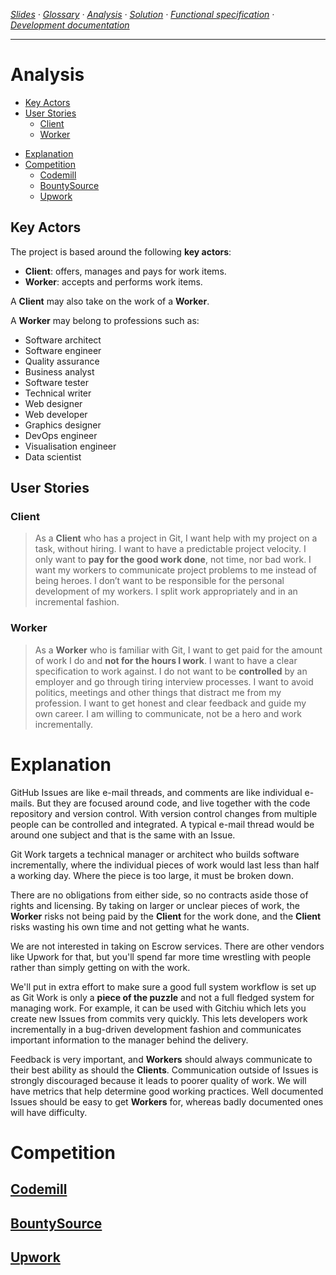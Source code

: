 <!-- navigation -->
*[Slides](https://docs.google.com/presentation/d/1o5J6twJ9vyvXOYP_qyf5fXrTT5rfl9VULBgo7Pq-gz4/edit#slide=id.p) ·
  [Glossary](analysis.md) ·
  [Analysis](analysis.md) ·
  [Solution](solution.md) ·
  [Functional specification](specification.md) ·
  [Development documentation](development.md)*
  
---

<!-- /navigation -->

# Analysis

<!-- toc -->

  * [Key Actors](#key-actors)
  * [User Stories](#user-stories)
    + [Client](#client)
    + [Worker](#worker)
- [Explanation](#explanation)
- [Competition](#competition)
  * [Codemill](#codemill)
  * [BountySource](#bountysource)
  * [Upwork](#upwork)

<!-- tocstop -->

## Key Actors

The project is based around the following **key actors**:
* **Client**: offers, manages and pays for work items.
* **Worker**: accepts and performs work items.

A **Client** may also take on the work of a **Worker**.

A **Worker** may belong to professions such as:
* Software architect
* Software engineer
* Quality assurance
* Business analyst
* Software tester
* Technical writer
* Web designer
* Web developer
* Graphics designer
* DevOps engineer
* Visualisation engineer
* Data scientist

## User Stories

### Client

> As a **Client** who has a project in Git,
I want help with my project on a task, without hiring. I want to have a predictable project velocity. I only want 
to **pay for the good work done**, not time, nor bad work. I want my workers to communicate project problems to me 
instead of being heroes. I don’t want to be responsible for the personal development of my workers. I 
split work appropriately and in an incremental fashion.

### Worker

> As a **Worker** who is familiar with Git,
I want to get paid for the amount of work I do and **not for the hours I work**. I want to have a clear specification
to work against. I do not want to be **controlled** by an employer and go through tiring interview processes. I want
to avoid politics, meetings and other things that distract me from my profession. I want to get honest and clear
feedback and guide my own career. I am willing to communicate, not be a hero and work incrementally.

# Explanation

GitHub Issues are like e-mail threads, and comments are like individual e-mails. But they are focused around code,
and live together with the code repository and version control. With version control changes from multiple people
can be controlled and integrated. A typical e-mail thread would be around one subject and that is the same with an
Issue.

Git Work targets a technical manager or architect who builds software incrementally,
where the individual pieces of work would last less than half a working day. Where the piece is too large,
 it must be broken down.
 
There are no obligations from either side, so no contracts aside those of rights and licensing.
By taking on larger or unclear pieces of work, the **Worker** risks not being paid by the **Client** for the work done,
and the **Client** risks wasting his own time and not getting what he wants.

We are not interested in taking on Escrow services. There are other vendors like Upwork for that, but you'll spend 
far more time wrestling with people rather than simply getting on with the work.

We'll put in extra effort to make sure a good full system workflow is set up as Git Work is only a **piece of the puzzle**
and not a full fledged system for managing work. For example, it can be used with Gitchiu which lets you
create new Issues from commits very quickly. This lets developers work incrementally in a bug-driven development fashion
and communicates important information to the manager behind the delivery.

Feedback is very important, and **Workers** should always communicate to their best ability as should the **Clients**.
Communication outside of Issues is strongly discouraged because it leads to poorer quality of work.
 We will have metrics that help determine good working practices. Well documented Issues should be easy to get **Workers**
 for, whereas badly documented ones will have difficulty.

# Competition

## [Codemill](http://codemill.io)

## [BountySource](https://www.bountysource.com/)

## [Upwork](https://www.upwork.com/)

